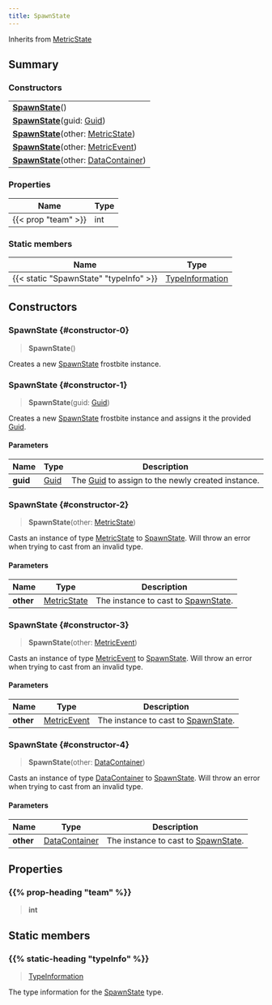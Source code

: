 ```yaml
---
title: SpawnState
---
```


Inherits from 
[MetricState](/vext/ref/fb/metricstate)

## Summary
### Constructors
| |
| ----------- |
| **[SpawnState](#constructor-0)**() |
| **[SpawnState](#constructor-1)**(guid: [Guid](/vext/ref/shared/class/guid)) |
| **[SpawnState](#constructor-2)**(other: [MetricState](/vext/ref/fb/metricstate)) |
| **[SpawnState](#constructor-3)**(other: [MetricEvent](/vext/ref/fb/metricevent)) |
| **[SpawnState](#constructor-4)**(other: [DataContainer](/vext/ref/shared/class/datacontainer)) |

### Properties
| Name | Type |
| ---- | ---- |
| {{< prop "team" >}} | int |

### Static members
| Name | Type |
| ---- | ---- |
| {{< static "SpawnState" "typeInfo" >}} | [TypeInformation](/vext/ref/shared/class/typeinformation) |

## Constructors
### SpawnState {#constructor-0}
> **SpawnState**()

Creates a new [SpawnState](/vext/ref/fb/spawnstate) frostbite instance.

### SpawnState {#constructor-1}
> **SpawnState**(guid: [Guid](/vext/ref/shared/class/guid))

Creates a new [SpawnState](/vext/ref/fb/spawnstate) frostbite instance and assigns it the provided [Guid](/vext/ref/shared/class/guid).

#### Parameters
| Name | Type | Description |
| ---- | ---- | ----------- |
| **guid** | [Guid](/vext/ref/shared/class/guid) | The [Guid](/vext/ref/shared/class/guid) to assign to the newly created instance. |

### SpawnState {#constructor-2}
> **SpawnState**(other: [MetricState](/vext/ref/fb/metricstate))

Casts an instance of type [MetricState](/vext/ref/fb/metricstate) to [SpawnState](/vext/ref/fb/spawnstate). Will throw an error when trying to cast from an invalid type.

#### Parameters
| Name | Type | Description |
| ---- | ---- | ----------- |
| **other** | [MetricState](/vext/ref/fb/metricstate) | The instance to cast to [SpawnState](/vext/ref/fb/spawnstate). |

### SpawnState {#constructor-3}
> **SpawnState**(other: [MetricEvent](/vext/ref/fb/metricevent))

Casts an instance of type [MetricEvent](/vext/ref/fb/metricevent) to [SpawnState](/vext/ref/fb/spawnstate). Will throw an error when trying to cast from an invalid type.

#### Parameters
| Name | Type | Description |
| ---- | ---- | ----------- |
| **other** | [MetricEvent](/vext/ref/fb/metricevent) | The instance to cast to [SpawnState](/vext/ref/fb/spawnstate). |

### SpawnState {#constructor-4}
> **SpawnState**(other: [DataContainer](/vext/ref/shared/class/datacontainer))

Casts an instance of type [DataContainer](/vext/ref/shared/class/datacontainer) to [SpawnState](/vext/ref/fb/spawnstate). Will throw an error when trying to cast from an invalid type.

#### Parameters
| Name | Type | Description |
| ---- | ---- | ----------- |
| **other** | [DataContainer](/vext/ref/shared/class/datacontainer) | The instance to cast to [SpawnState](/vext/ref/fb/spawnstate). |

## Properties
### {{% prop-heading "team" %}}
> **int**

## Static members
### {{% static-heading "typeInfo" %}}
> [TypeInformation](/vext/ref/shared/class/typeinformation)

The type information for the [SpawnState](/vext/ref/fb/spawnstate) type.

